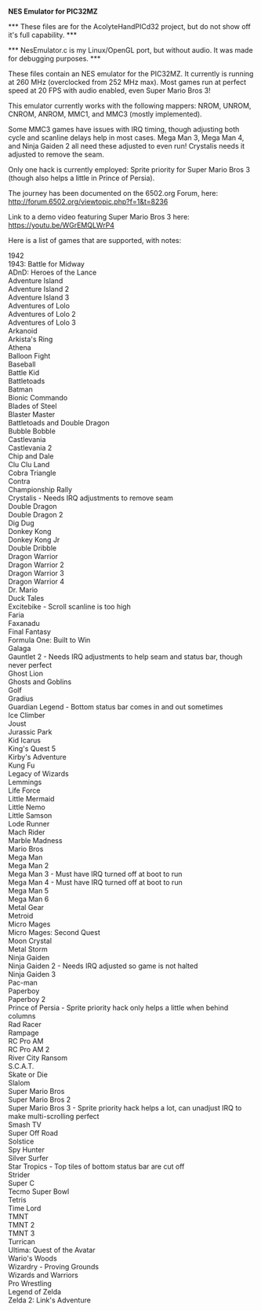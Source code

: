 <b>NES Emulator for PIC32MZ</b>

*** These files are for the AcolyteHandPICd32 project, but do not show off it's full capability. ***

*** NesEmulator.c is my Linux/OpenGL port, but without audio.  It was made for debugging purposes. ***

These files contain an NES emulator for the PIC32MZ.  It currently is running at 260 MHz (overclocked from 252 MHz max).  Most games run at perfect speed at 20 FPS with audio enabled, even Super Mario Bros 3!

This emulator currently works with the following mappers: NROM, UNROM, CNROM, ANROM, MMC1, and MMC3 (mostly implemented).

Some MMC3 games have issues with IRQ timing, though adjusting both cycle and scanline delays help in most cases.  Mega Man 3, Mega Man 4, and Ninja Gaiden 2 all need these adjusted to even run!  Crystalis needs it adjusted to remove the seam.

Only one hack is currently employed: Sprite priority for Super Mario Bros 3 (though also helps a little in Prince of Persia).

The journey has been documented on the 6502.org Forum, here: http://forum.6502.org/viewtopic.php?f=1&t=8236

Link to a demo video featuring Super Mario Bros 3 here: https://youtu.be/WGrEMQLWrP4

Here is a list of games that are supported, with notes:

1942<br>
1943: Battle for Midway<br>
ADnD: Heroes of the Lance<br>
Adventure Island<br>
Adventure Island 2<br>
Adventure Island 3<br>
Adventures of Lolo<br>
Adventures of Lolo 2<br>
Adventures of Lolo 3<br>
Arkanoid<br>
Arkista's Ring<br>
Athena<br>
Balloon Fight<br>
Baseball<br>
Battle Kid<br>
Battletoads<Br>
Batman<br>
Bionic Commando<br>
Blades of Steel<br>
Blaster Master<br>
Battletoads and Double Dragon<br>
Bubble Bobble<br>
Castlevania<br>
Castlevania 2<br>
Chip and Dale<br>
Clu Clu Land<br>
Cobra Triangle<br>
Contra<br>
Championship Rally<br>
Crystalis - Needs IRQ adjustments to remove seam<br>
Double Dragon<br>
Double Dragon 2<br>
Dig Dug<br>
Donkey Kong<br>
Donkey Kong Jr<br>
Double Dribble<br>
Dragon Warrior<br>
Dragon Warrior 2<br>
Dragon Warrior 3<br>
Dragon Warrior 4<br>
Dr. Mario<br>
Duck Tales<br>
Excitebike - Scroll scanline is too high<br>
Faria<br>
Faxanadu<br>
Final Fantasy<br>
Formula One: Built to Win<br>
Galaga<br>
Gauntlet 2 - Needs IRQ adjustments to help seam and status bar, though never perfect<br>
Ghost Lion<br>
Ghosts and Goblins<br>
Golf<br>
Gradius<br>
Guardian Legend - Bottom status bar comes in and out sometimes<br>
Ice Climber<br>
Joust<br>
Jurassic Park<br>
Kid Icarus<br>
King's Quest 5<br>
Kirby's Adventure<br>
Kung Fu<br>
Legacy of Wizards<br>
Lemmings<br>
Life Force<br>
Little Mermaid<br>
Little Nemo<br>
Little Samson<br>
Lode Runner<br>
Mach Rider<br>
Marble Madness<br>
Mario Bros<br>
Mega Man<br>
Mega Man 2<br>
Mega Man 3 - Must have IRQ turned off at boot to run<br>
Mega Man 4 - Must have IRQ turned off at boot to run<br>
Mega Man 5<br>
Mega Man 6<br>
Metal Gear<br>
Metroid<br>
Micro Mages<br>
Micro Mages: Second Quest<br>
Moon Crystal<br>
Metal Storm<br>
Ninja Gaiden<br>
Ninja Gaiden 2 - Needs IRQ adjusted so game is not halted<br>
Ninja Gaiden 3<br>
Pac-man<br>
Paperboy<br>
Paperboy 2<br>
Prince of Persia - Sprite priority hack only helps a little when behind columns<br>
Rad Racer<br>
Rampage<br>
RC Pro AM<br>
RC Pro AM 2<br>
River City Ransom<br>
S.C.A.T.<br>
Skate or Die<br>
Slalom<br>
Super Mario Bros<br>
Super Mario Bros 2<br>
Super Mario Bros 3 - Sprite priority hack helps a lot, can unadjust IRQ to make multi-scrolling perfect<br>
Smash TV<br>
Super Off Road<br>
Solstice<br>
Spy Hunter<br>
Silver Surfer<br>
Star Tropics - Top tiles of bottom status bar are cut off<br>
Strider<br>
Super C<br>
Tecmo Super Bowl<br>
Tetris<br>
Time Lord<br>
TMNT<br>
TMNT 2<br>
TMNT 3<br>
Turrican<br>
Ultima: Quest of the Avatar<br>
Wario's Woods<br>
Wizardry - Proving Grounds<br>
Wizards and Warriors<br>
Pro Wrestling<br>
Legend of Zelda<br>
Zelda 2: Link's Adventure<br>


